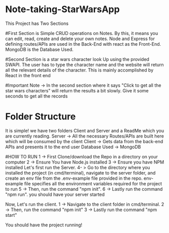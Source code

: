 # Note-taking-StarWarsApp
This Project has Two Sections 
  
  #First Section 
  is Simple CRUD operations on Notes. By this, it means you can edit, read, create and delete your own notes.
     Node and Express for defining routes/APIs are used in the Back-End with react as the Front-End. MongoDB is the Database Used.
  
  
  #Second Section 
  is a star wars character look Up using the provided SWAPI. The user has to type the character name and the website will return all the relevant details of the character.
  This is mainly accomplished by React in the front end
  
  #Important Note -> In the second section where it says "Click to get all the star wars characters" will return the results a bit slowly. Give it some seconds to get all the records   

# Folder Structure
It is simple! we have two folders Client and Server and a ReadMe which you are currently reading.
Server -> All the necessary Routes/APIs are built here which will be consumed by the client
Client -> Gets data from the back-end APIs and presents it to the end user
Database Used -> MongoDB


#HOW TO RUN
1 -> First Clone/download the Repo in a directory on your computer 
2 -> Ensure You have Node.js installed
3 -> Ensure you have NPM installed
Let's first run the Server. 
4- > Go to the directory where you installed the project (in cmd/terminal), navigate to the server folder, and create an env file from the .env-example file provided in the repo. env-example file specifies all the environment variables required for the project to run 
5 -> Then, run the command "npm init".
6 -> Lastly run the command "npm run".
you should have your server started

Now, Let's run the client.
1 -> Navigate to the client folder in cmd/terminal. 
2 -> Then, run the command "npm init"
3 -> Lastly run the command "npm start"

You should have the project running!


